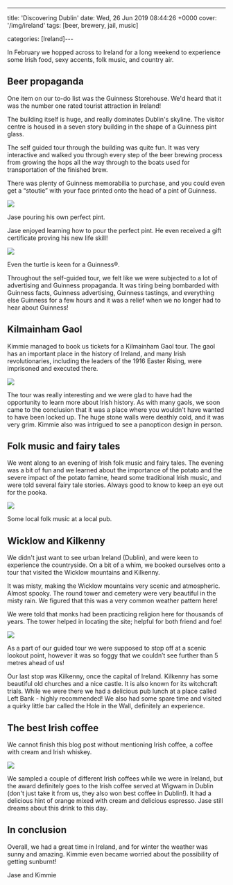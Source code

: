 ---
title: 'Discovering Dublin'
date: Wed, 26 Jun 2019 08:44:26 +0000
cover: '/img/ireland'
tags: [beer, brewery, jail, music]

categories: [Ireland]---

In February we hopped across to Ireland for a long weekend to experience some Irish food, sexy accents, folk music, and country air.

Beer propaganda
---------------

One item on our to-do list was the Guinness Storehouse. We'd heard that it was the number one rated tourist attraction in Ireland!

The building itself is huge, and really dominates Dublin's skyline. The visitor centre is housed in a seven story building in the shape of a Guinness pint glass.

The self guided tour through the building was quite fun. It was very interactive and walked you through every step of the beer brewing process from growing the hops all the way through to the boats used for transportation of the finished brew.

There was plenty of Guinness memorabilia to purchase, and you could even get a “stoutie” with your face printed onto the head of a pint of Guinness.

![](http://coupleofkiwis.com/wp-content/uploads/2019/06/dublin_pour_beer-576x1024.jpg)

Jase pouring his own perfect pint.

Jase enjoyed learning how to pour the perfect pint. He even received a gift certificate proving his new life skill!

![](http://coupleofkiwis.com/wp-content/uploads/2019/06/dublin_beer_turtle-1024x576.jpg)

Even the turtle is keen for a Guinness®.

Throughout the self-guided tour, we felt like we were subjected to a lot of advertising and Guinness propaganda. It was tiring being bombarded with Guinness facts, Guinness advertising, Guinness tastings, and everything else Guinness for a few hours and it was a relief when we no longer had to hear about Guinness!

Kilmainham Gaol
---------------

Kimmie managed to book us tickets for a Kilmainham Gaol tour. The gaol has an important place in the history of Ireland, and many Irish revolutionaries, including the leaders of the 1916 Easter Rising, were imprisoned and executed there.

![](http://coupleofkiwis.com/wp-content/uploads/2019/06/dublin_prison-1024x576.jpg)

The tour was really interesting and we were glad to have had the opportunity to learn more about Irish history. As with many gaols, we soon came to the conclusion that it was a place where you wouldn't have wanted to have been locked up. The huge stone walls were deathly cold, and it was very grim. Kimmie also was intrigued to see a panopticon design in person.

Folk music and fairy tales
--------------------------

We went along to an evening of Irish folk music and fairy tales. The evening was a bit of fun and we learned about the importance of the potato and the severe impact of the potato famine, heard some traditional Irish music, and were told several fairy tale stories. Always good to know to keep an eye out for the pooka.

![](http://coupleofkiwis.com/wp-content/uploads/2019/06/dublin_music-1024x576.jpg)

Some local folk music at a local pub.

Wicklow and Kilkenny
--------------------

We didn't just want to see urban Ireland (Dublin), and were keen to experience the countryside. On a bit of a whim, we booked ourselves onto a tour that visited the Wicklow mountains and Kilkenny.

It was misty, making the Wicklow mountains very scenic and atmospheric. Almost spooky. The round tower and cemetery were very beautiful in the misty rain. We figured that this was a very common weather pattern here!

We were told that monks had been practicing religion here for thousands of years. The tower helped in locating the site; helpful for both friend and foe!

![](http://coupleofkiwis.com/wp-content/uploads/2019/06/dublin_wicklow-1024x576.jpg)

As a part of our guided tour we were supposed to stop off at a scenic lookout point, however it was so foggy that we couldn’t see further than 5 metres ahead of us!

Our last stop was Kilkenny, once the capital of Ireland. Kilkenny has some beautiful old churches and a nice castle. It is also known for its witchcraft trials. While we were there we had a delicious pub lunch at a place called Left Bank - highly recommended! We also had some spare time and visited a quirky little bar called the Hole in the Wall, definitely an experience.

The best Irish coffee
---------------------

We cannot finish this blog post without mentioning Irish coffee, a coffee with cream and Irish whiskey.

![](http://coupleofkiwis.com/wp-content/uploads/2019/06/dublin_coffee-1024x576.jpg)

We sampled a couple of different Irish coffees while we were in Ireland, but the award definitely goes to the Irish coffee served at Wigwam in Dublin (don't just take it from us, they also won best coffee in Dublin!). It had a delicious hint of orange mixed with cream and delicious espresso. Jase still dreams about this drink to this day.

In conclusion
-------------

Overall, we had a great time in Ireland, and for winter the weather was sunny and amazing. Kimmie even became worried about the possibility of getting sunburnt!

Jase and Kimmie